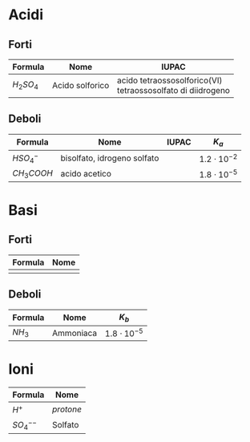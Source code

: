 # Acidi
## Forti

| Formula    | Nome            | IUPAC                                                          |
| ---------- | --------------- | -------------------------------------------------------------- |
| $H_2SO_4$  | Acido solforico | acido tetraossosolforico(VI)<br>tetraossosolfato di diidrogeno |

## Deboli

| Formula    | Nome                        | IUPAC | $K_a$             |
| ---------- | --------------------------- | ----- | ----------------- |
| $HSO_4^-$  | bisolfato, idrogeno solfato |       | $1.2\cdot10^{-2}$ |
| $CH_3COOH$ | acido acetico               |       | $1.8\cdot10^{-5}$ |
# Basi
## Forti

| Formula | Nome |
| ------- | ---- |
|         |      |

## Deboli

| Formula | Nome      | $K_b$             |
| ------- | --------- | ----------------- |
| $NH_3$  | Ammoniaca | $1.8\cdot10^{-5}$ |

# Ioni

| Formula     | Nome      |
| ----------- | --------- |
| $H^+$       | *protone* |
| $SO_4^{--}$ | Solfato   |
